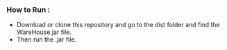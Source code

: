 ### How to Run : 
- Download or clone this repository and go to the dist folder and find the WareHouse.jar file.
- Then run the .jar file.


